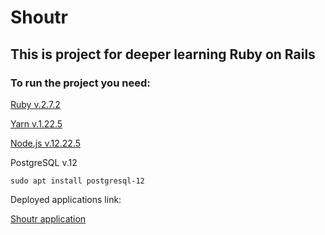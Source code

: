 # Shoutr

## This is project for deeper learning Ruby on Rails

### To run the project you need:

  [Ruby v.2.7.2](https://rvm.io/rubies/installing)

  [Yarn v.1.22.5](https://classic.yarnpkg.com/en/docs/install/#debian-stable)

  [Node.js v.12.22.5](https://linuxize.com/post/how-to-install-node-js-on-ubuntu-18.04/#installing-nodejs-and-npm-from-nodesource)

  PostgreSQL v.12

  ```shell
  sudo apt install postgresql-12
  ```

  Deployed applications link:
  
  [Shoutr application](https://stady-shoutr.herokuapp.com/)
